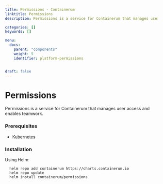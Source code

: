 ```yaml
---
title: Permissions - Containerum
linktitle: Permissions
description: Permissions is a service for Containerum that manages user access and enables teamwork.

categories: []
keywords: []

menu:
  docs:
    parent: "components"
    weight: 5
    identifier: platform-permissions


draft: false
---
```


# Permissions

Permissions is a service for Containerum that manages user access and enables teamwork.

### Prerequisites

- Kubernetes

### Installation

Using Helm:

```
  helm repo add containerum https://charts.containerum.io
  helm repo update
  helm install containerum/permissions
  ```
